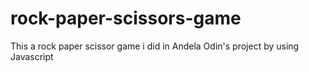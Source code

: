 # rock-paper-scissors-game
This a rock paper scissor game i did in Andela Odin's project by using Javascript
